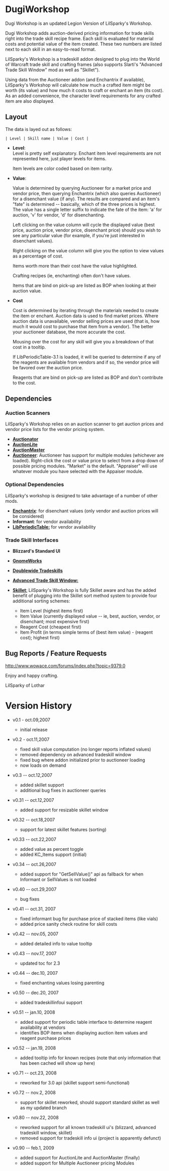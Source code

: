 DugiWorkshop
============

Dugi Workshop is an updated Legion Version of LilSparky's Workshop.

Dugi Workshop adds auction-derived pricing information for trade skills right into the trade skill recipe frame. Each skill is evaluated for material costs and potential value of the item created. These two numbers are listed next to each skill in an easy-to-read format.

LilSparky's Workshop is a tradeskill addon designed to plug into the World of Warcraft trade skill and crafting frames (also supports Slarti's "Advanced Trade Skill Window" mod as well as "Skillet").

Using data from the Auctioneer addon (and Enchantrix if available), LilSparky's Workshop will calculate how much a crafted item might be worth (its value) and how much it costs to craft or enchant an item (its cost). As an added convenience, the character level requirements for any crafted item are also displayed.

Layout
------

The data is layed out as follows:

    | Level | Skill name | Value | Cost |

- **Level**:   
  Level is pretty self explanatory. Enchant item level requirements are not represented here, just player levels for items. 
  
  Item levels are color coded based on item rarity.
- **Value**: 

  Value is determined by querying Auctioneer for a market price and vendor price, then querying Enchantrix (which also queries Auctioneer) for a disenchant value (if any). The results are compared and an item's "fate" is determined -- basically, which of the three prices is highest. The value has a single letter suffix to indicate the fate of the item: 'a' for auction, 'v' for vendor, 'd' for disenchanting.

  Left clicking on the value column will cycle the displayed value (best price, auction price, vendor price, disenchant price) should you wish to see any particular value (for example, if you're just interested in disenchant values).

  Right clicking on the value column will give you the option to view values as a percentage of cost.

  Items worth more than their cost have the value highlighted.

  Crafting recipes (ie, enchanting) often don't have values.

  Items that are bind on pick-up are listed as BOP when looking at their auction value.

- **Cost**

  Cost is determined by iterating through the materials needed to create the item or enchant. Auction data is used to find market prices. Where auction data is unavailable, vendor selling prices are used (that is, how much it would cost to purchase that item from a vendor). The better your auctioneer database, the more accurate the cost.

  Mousing over the cost for any skill will give you a breakdown of that cost in a tooltip.

  If LibPeriodicTable-3.1 is loaded, it will be queried to determine if any of the reagents are available from vendors and if so, the vendor price will be favored over the auction price.

  Reagents that are bind on pick-up are listed as BOP and don't contribute to the cost.

Dependencies
------------

### Auction Scanners

LilSparky's Workshop relies on an auction scanner to get auction prices and vendor price lists for the vendor pricing system.

- [**Auctionator**][11]
- [**AuctionLite**][8]
- [**AuctionMaster**][9]
- [**Auctioneer**][7]: Auctioneer has support for multiple modules (whichever are loaded).  Right-click the cost or value price to select from a drop down of possible pricing modules.  "Market" is the default.  "Appraiser" will use whatever module you have selected with the Appaiser module.

### Optional Dependencies

LilSparky's workshop is designed to take advantage of a number of other mods.

- [**Enchantrix**][5]: for disenchant values (only vendor and auction prices will be considered)
- **Informant**: for vendor availability
- [**LibPeriodicTable:**][6] for vendor availability

### Trade Skill Interfaces

- **Blizzard's Standard UI**
- [**GnomeWorks**][3]
- [**Doublewide Tradeskills**][2]
- [**Advanced Trade Skill Window:**][4]
- [**Skillet**:][1] LilSparky's Workshop is fully Skillet aware and has the added benefit of plugging into the Skillet sort method system to provide four additional sorting schemes:

  - Item Level (highest items first)
  - Item Value (currently displayed value -- ie, best, auction, vendor, or disenchant; most expensive first)
  - Reagent Cost (cheapest first)
  - Item Profit (in terms simple terms of (best item value) - (reagent cost); highest first)

Bug Reports / Feature Requests
------------------------------

http://www.wowace.com/forums/index.php?topic=9379.0


Enjoy and happy crafting.

LilSparky of Lothar


Version History
=================

- v0.1 - oct.09,2007
  - initial release

- v0.2 - oct.11,2007
  - fixed skill value computation (no longer reports inflated values)
  - removed dependency on advanced tradeskill window
  - fixed bug where addon initialized prior to auctioneer loading
  - now loads on demand

- v0.3 -- oct.12,2007
  - added skillet support
  - additional bug fixes in auctioneer queries

- v0.31 -- oct.12,2007
  - added support for resizable skillet window

- v0.32 -- oct.18,2007
  - support for latest skillet features (sorting)

- v0.33 -- oct.22,2007
  - added value as percent toggle
  - added KC_Items support (initial)

- v0.34 -- oct.26,2007
  - added support for "GetSellValue()" api as fallback for when Informant or SellValues is not loaded

- v0.40 -- oct.29,2007
  - bug fixes

- v0.41 -- oct.31, 2007
  - fixed informant bug for purchase price of stacked items (like vials)
  - added price sanity check routine for skill costs

- v0.42 -- nov.05, 2007
  - added detailed info to value tooltip

- v0.43 -- nov.17, 2007
  - updated toc for 2.3

- v0.44 -- dec.10, 2007
  - fixed enchanting values losing parenting

- v0.50 -- dec.20, 2007
  - added tradeskillinfoui support

- v0.51 -- jan.10, 2008
  - added support for periodic table interface to determine reagent availability at vendors
  - identifies BOP items when displaying auction item values and reagent purchase prices

- v0.52 -- jan.19, 2008
  - added tooltip info for known recipes (note that only information that has been cached will show up here)

- v0.71 -- oct.23, 2008
  - reworked for 3.0 api (skillet support semi-functional)

- v0.72 -- nov.2, 2008
  - support for skillet reworked, should support standard skillet as well as my updated branch

- v0.80 -- nov.22, 2008
  - reworked support for all known tradeskill ui's (blizzard, advanced tradeskill window, skillet)
  - removed support for tradeskill info ui (project is apparently defunct)

- v0.90 -- feb.1, 2009
  - added support for AuctionLite and AuctionMaster (finally)
  - added support for Multiple Auctioneer pricing Modules

[1]: https://www.curseforge.com/wow/addons/skillet
[2]: https://wow.curseforge.com/projects/double-wide-trade-skills
[3]: https://www.wowace.com/projects/gnomeworks
[4]: https://wow.curseforge.com/projects/advanced-trade-skill-window
[5]: https://wow.curseforge.com/projects/project-90
[6]: https://www.curseforge.com/wow/addons/libperiodictable-3-1
[7]: https://wow.curseforge.com/projects/auctioneer
[8]: https://www.wowace.com/projects/auctionlite
[9]: https://wow.curseforge.com/projects/auctionmaster
[10]: https://wow.curseforge.com/projects/project-1043
[11]: https://wow.curseforge.com/projects/auctionator